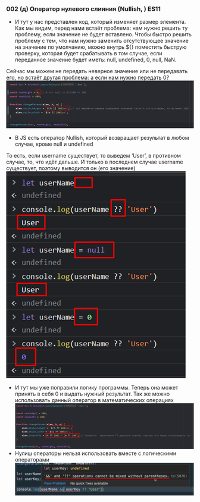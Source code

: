### **002 (д) Оператор нулевого слияния (Nullish, ) ES11**

- И тут у нас представлен код, который изменяет размер элемента. Как мы видим, перед нами встаёт проблема: нам нужно решить ту проблему, если значение не будет вставлено. Чтобы быстро решить проблему с тем, что нам нужно заменить отсутствующее значение на значение по умолчанию, можно внутрь ${} поместить быструю проверку, которая будет срабатывать в том случае, если переданное значение будет иметь: null, undefined, 0, null, NaN.

Сейчас мы можем не передать неверное значение или не передавать его, но встаёт другая проблема: а если нам нужно передать 0?
![](../_png/Pasted%20image%2020220909162404.png)
- В JS есть оператор Nullish, который возвращает результат в любом случае, кроме null и undefined

То есть, если username существует, то выведем ‘User’, в противном случае, то, что идёт дальше. И только в последнем случае username существует, поэтому выводится он (его значение)
![](../_png/Pasted%20image%2020220909162410.png)
- И тут мы уже поправили логику программы. Теперь она может принять в себя 0 и выдать нужный результат. Так же можно использовать данный оператор в математических операциях
![](../_png/Pasted%20image%2020220909162414.png)
- Нулиш операторы нельзя использовать вместе с логическими операторами
![](../_png/Pasted%20image%2020220909162419.png)